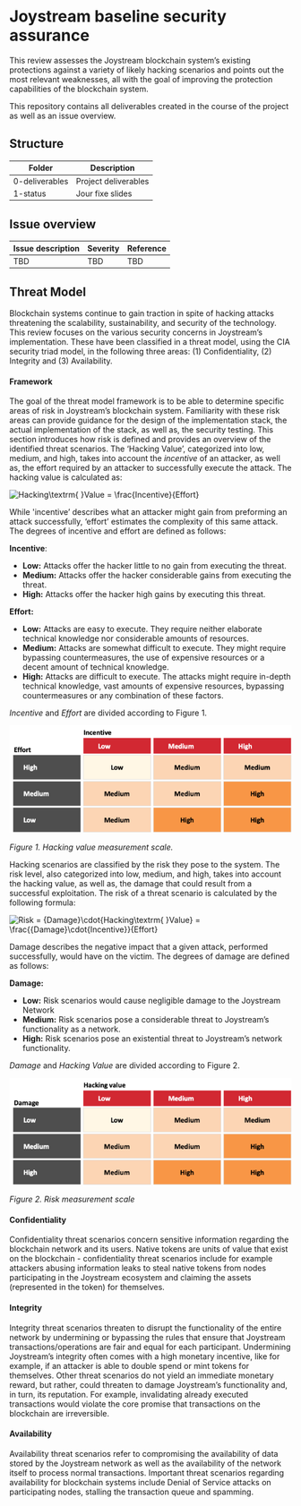 # Joystream baseline security assurance

This review assesses the Joystream blockchain system’s existing protections against a variety of likely hacking scenarios and points out the most relevant weaknesses, all with the goal of improving the protection capabilities of the blockchain system.

This repository contains all deliverables created in the course of the project as well as an issue overview.

## Structure

| Folder        | Description           |
| ------------- | --------------------- |
| 0-deliverables| Project deliverables  |
| 1-status      | Jour fixe slides      |

## Issue overview

| Issue description | Severity | Reference |
| ------------- | ------------ | --------- |
| TBD           | TBD          | TBD       |

## Threat Model

Blockchain systems continue to gain traction in spite of hacking attacks threatening the scalability, sustainability, and security of the technology. This review focuses on the various security concerns in Joystream’s implementation. These have been classified in a threat model, using the CIA security triad model, in the following three areas: (1) Confidentiality, (2) Integrity and (3) Availability.

#### Framework

The goal of the threat model framework is to be able to determine specific areas of risk in Joystream’s blockchain system. Familiarity with these risk areas can provide guidance for the design of the implementation stack, the actual implementation of the stack, as well as, the security testing. This section introduces how risk is defined and provides an overview of the identified threat scenarios.
The ‘Hacking Value’, categorized into low, medium, and high, takes into account the *incentive* of an attacker, as well as, the effort required by an attacker to successfully execute the attack. The hacking value is calculated as: 

![Hacking\textrm{ }Value = \frac{Incentive}{Effort}](https://latex.codecogs.com/svg.latex?Hacking%5Ctextrm{%20}Value%3D%5Cfrac{Incentive}{Effort})

While 'incentive’ describes what an attacker might gain from preforming an attack successfully, ‘effort’ estimates the complexity of this same attack. The degrees of incentive and effort are defined as follows:

**Incentive**:
* **Low:** Attacks offer the hacker little to no gain from executing the threat. 
* **Medium:** Attacks offer the hacker considerable gains from executing the threat. 
* **High:** Attacks offer the hacker high gains by executing this threat.

**Effort:**
* **Low:** Attacks are easy to execute. They require neither elaborate technical knowledge nor considerable amounts of resources.
* **Medium:** Attacks are somewhat difficult to execute. They might require bypassing countermeasures, the use of expensive resources or a decent amount of technical knowledge.
* **High:** Attacks are difficult to execute. The attacks might require in-depth technical knowledge, vast amounts of expensive resources, bypassing countermeasures or any combination of these factors.

*Incentive* and *Effort* are divided according to Figure 1.

![hacking_value_measurement_scale](SRL-hacking_value_measurement_scale.png)

*Figure 1. Hacking value measurement scale.*

Hacking scenarios are classified by the risk they pose to the system. The risk level, also categorized into low, medium, and high, takes into account the hacking value, as well as, the damage that could result from a successful exploitation.
The risk of a threat scenario is calculated by the following formula:

![Risk = {Damage}\cdot{Hacking\textrm{ }Value} = \frac{{Damage}\cdot{Incentive}}{Effort}](https://latex.codecogs.com/svg.latex?Risk%3D{Damage}%5Ccdot{Hacking%5Ctextrm{%20}Value}%3D%5Cfrac{{Damage}%5Ccdot{Incentive}}{Effort})

Damage describes the negative impact that a given attack, performed successfully, would have on the victim. The degrees of damage are defined as follows:

**Damage:**
* **Low:** Risk scenarios would cause negligible damage to the Joystream Network
* **Medium:** Risk scenarios pose a considerable threat to Joystream’s functionality as a network.
* **High:** Risk scenarios pose an existential threat to Joystream’s network functionality.

*Damage* and *Hacking Value* are divided according to Figure 2.

![risk_measurement_scale](SRL-risk_measurement_scale.png)

*Figure 2. Risk measurement scale*

#### Confidentiality

Confidentiality threat scenarios concern sensitive information regarding the blockchain network and its users. Native tokens are units of value that exist on the blockchain - confidentiality threat scenarios include for example attackers abusing information leaks to steal native tokens from nodes participating in the Joystream ecosystem and claiming the assets (represented in the token) for themselves. 

#### Integrity

Integrity threat scenarios threaten to disrupt the functionality of the entire network by undermining or bypassing the rules that ensure that Joystream transactions/operations are fair and equal for each participant. Undermining Joystream’s integrity often comes with a high monetary incentive, like for example, if an attacker is able to double spend or mint tokens for themselves. Other threat scenarios do not yield an immediate monetary reward, but rather, could threaten to damage Joystream’s functionality and, in turn, its reputation. For example, invalidating already executed transactions would violate the core promise that transactions on the blockchain are irreversible. 

#### Availability

Availability threat scenarios refer to compromising the availability of data stored by the Joystream network as well as the availability of the network itself to process normal transactions. Important threat scenarios regarding availability for blockchain systems include Denial of Service attacks on participating nodes, stalling the transaction queue and spamming.
